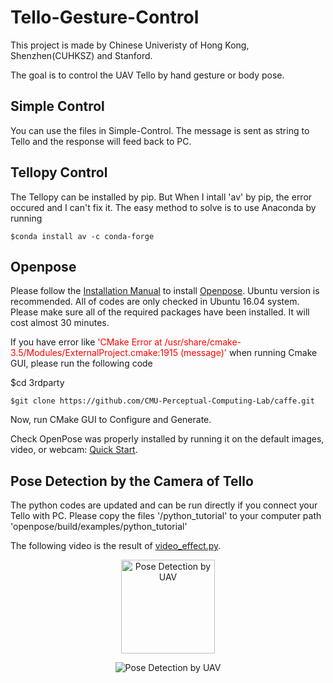 # Tello-Gesture-Control
This project is made by Chinese Univeristy of Hong Kong, Shenzhen(CUHKSZ) and Stanford.

The goal is to control the UAV Tello by hand gesture or body pose.

## Simple Control 
You can use the files in Simple-Control. The message is sent as string to Tello and the response will feed back to PC.

## Tellopy Control
The Tellopy can be installed by pip. But When I intall 'av' by pip, the error occured and I can't fix it. The easy method to solve is to use Anaconda by running

```
$conda install av -c conda-forge
```
## Openpose 
Please follow the [Installation Manual](https://github.com/CMU-Perceptual-Computing-Lab/openpose/blob/master/doc/installation.md) to install [Openpose](https://github.com/CMU-Perceptual-Computing-Lab/openpose). Ubuntu version is recommended. All of codes are only checked in Ubuntu 16.04 system. Please make sure all of the required packages have been installed. It will cost almost 30 minutes.

If you have error like <font color=red>'CMake Error at /usr/share/cmake-3.5/Modules/ExternalProject.cmake:1915 (message)'</font> when running Cmake GUI, please run the following code

$cd 3rdparty


```
$git clone https://github.com/CMU-Perceptual-Computing-Lab/caffe.git
```

Now, run CMake GUI to Configure and Generate.

Check OpenPose was properly installed by running it on the default images, video, or webcam: [Quick Start](https://github.com/CMU-Perceptual-Computing-Lab/openpose/blob/master/doc/quick_start.md#quick-start).

## Pose Detection by the Camera of Tello
The python codes are updated and can be run directly if you connect your Tello with PC. Please copy the files '/python_tutorial' to your computer path 'openpose/build/examples/python_tutorial'

The following video is the result of [video_effect.py](https://github.com/RobertGCNiu/Tello-Gesture-Control/blob/master/tutorial_python/video_effect.py).

<div align=center><img width="150" height="150" src="https://github.com/RobertGCNiu/Tello-Gesture-Control/blob/master/exmaples/detection.png/></div>
  
![Pose Detection by UAV](https://github.com/RobertGCNiu/Tello-Gesture-Control/blob/master/exmaples/detection.png)

![Pose Detection by UAV](https://github.com/RobertGCNiu/Tello-Gesture-Control/blob/master/exmaples/posedetection.gif)
